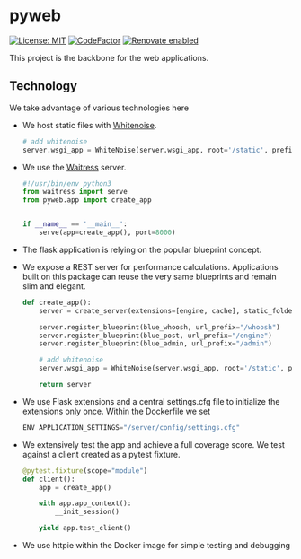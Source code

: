 # pyweb

[![License: MIT](https://img.shields.io/badge/License-MIT-yellow.svg)](LICENSE)
[![CodeFactor](https://www.codefactor.io/repository/github/tschm/pyweb/badge)](https://www.codefactor.io/repository/github/tschm/pyweb)
[![Renovate enabled](https://img.shields.io/badge/renovate-enabled-brightgreen.svg)](https://github.com/renovatebot/renovate)

This project is the backbone for the web applications.

## Technology

We take advantage of various technologies here

* We host static files with [Whitenoise](https://pypi.org/project/whitenoise/).

    ```python
    # add whitenoise
    server.wsgi_app = WhiteNoise(server.wsgi_app, root='/static', prefix='assets/')
    ```

* We use the [Waitress](https://docs.pylonsproject.org/projects/waitress/en/stable/)
server.

    ```python
    #!/usr/bin/env python3
    from waitress import serve
    from pyweb.app import create_app


    if __name__ == '__main__':
        serve(app=create_app(), port=8000)
    ```

* The flask application is relying on the popular blueprint concept.
* We expose a REST server for performance calculations.
Applications built on this package can reuse the very same
blueprints and remain slim and elegant.

    ```python
    def create_app():
        server = create_server(extensions=[engine, cache], static_folder="/static")

        server.register_blueprint(blue_whoosh, url_prefix="/whoosh")
        server.register_blueprint(blue_post, url_prefix="/engine")
        server.register_blueprint(blue_admin, url_prefix="/admin")

        # add whitenoise
        server.wsgi_app = WhiteNoise(server.wsgi_app, root='/static', prefix='assets/')

        return server
    ```

* We use Flask extensions and a central settings.cfg file to
initialize the extensions only once. Within the Dockerfile we set

    ```python
    ENV APPLICATION_SETTINGS="/server/config/settings.cfg"
    ```

* We extensively test the app and achieve a full coverage score.
We test against a client created as a pytest fixture.

    ```python
    @pytest.fixture(scope="module")
    def client():
        app = create_app()

        with app.app_context():
            __init_session()

        yield app.test_client()
    ```

* We use httpie within the Docker image for simple testing and debugging
